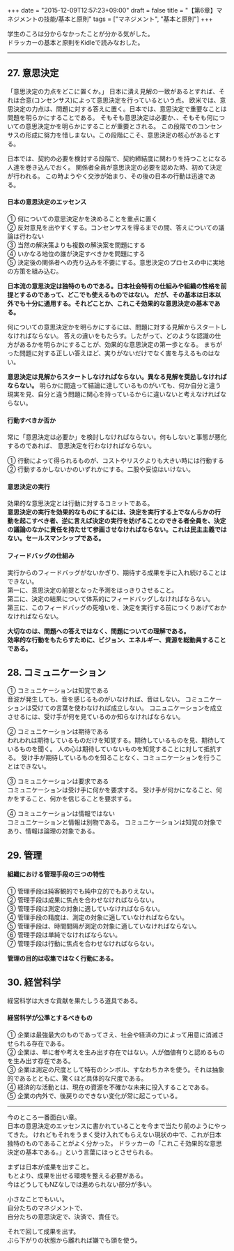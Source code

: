 +++
date = "2015-12-09T12:57:23+09:00"
draft = false
title = "【第6章】マネジメントの技能/基本と原則"
tags = ["マネジメント", "基本と原則"]
+++

学生のころは分からなかったことが分かる気がした。  
ドラッカーの基本と原則をKidleで読みなおした。  

<hr>

## 27. 意思決定

「意思決定の力点をどこに置くか。」
日本に潰え見解の一致があるとすれば、それは合意(コンセンサス)によって意思決定を行っているという点。
欧米では、意思決定の力点は、問題に対する答えに置く。日本では、意思決定で重要なことは問題を明らかにすることである。
そもそも意思決定は必要か、、そもそも何についての意思決定かを明らかにすることが重要とされる。
この段階でのコンセンサスの形成に努力を惜しまない。この段階にこそ、意思決定の核心があるとする。

日本では、契約の必要を検討する段階で、契約締結度に関わりを持つことになる人達を巻き込んでおく。
関係者全員が意思決定の必要を認めた時、初めて決定が行われる。
この時ようやく交渉が始まり、その後の日本の行動は迅速である。

#### 日本の意思決定のエッセンス

① 何についての意思決定かを決めることを重点に置く  
② 反対意見を出やすくする。コンセンサスを得るまでの間、答えについての議論は行わない  
③ 当然の解決策よりも複数の解決案を問題にする  
④ いかなる地位の誰が決定すべきかを問題にする  
⑤ 決定後の関係者への売り込みを不要にする。意思決定のプロセスの中に実地の方策を組み込む。  

**日本流の意思決定は独特のものである。日本社会特有の仕組みや組織の性格を前提とするのであって、どこでも使えるものではない。**
**だが、その基本は日本以外でも十分に通用する。それどことか、これこそ効果的な意思決定の基本である。**

何についての意思決定かを明らかにするには、問題に対する見解からスタートしなければならない。
答えの違いをもたらす。したがって、どのような認識の仕方があるかを明らかにすることが、効果的な意思決定の第一歩となる。
まちがった問題に対する正しい答えほど、実りがないだけでなく害を与えるものはない。

**意思決定は見解からスタートしなければならない。異なる見解を奨励しなければならない。**
明らかに間違って結論に達しているものがいても、何か自分と違う現実を見、自分と違う問題に関心を持っているからに違いないと考えなければならない。

#### 行動すべきか否か

常に「意思決定は必要か」を検討しなければならない。何もしないと事態が悪化するのであれば、
意思決定を行わなければならない。

① 行動によって得られるものが、コストやリスクよりも大きい時には行動する  
② 行動するかしないかのいずれかにする。二股や妥協はいけない。  

#### 意思決定の実行

効果的な意思決定とは行動に対するコミットである。  
**意思決定の実行を効果的なものにするには、決定を実行する上でなんらかの行動を起こすべき者、逆に言えば決定の実行を妨げることのできる者全員を、決定の議論のなかに責任を持たせて参画させなければならない。これは民主主義ではない。セールスマンシップである。**

#### フィードバッグの仕組み

実行からのフィードバッグがないかぎり、期待する成果を手に入れ続けることはできない。  
第一に、意思決定の前提となった予測をはっきりさせること。  
第二に、決定の結果について体系的にフィードバッグしなければならない。  
第三に、このフィードバッグの死喰いを、決定を実行する前につくりあげておかなければならない。

**大切なのは、問題への答えではなく、問題についての理解である。**  
**効率的な行動をもたらすために、ビジョン、エネルギー、資源を総動員することである。**

## 28. コミュニケーション

① コミュニケーションは知覚である  
音波が発生しても、音を感じるものがいなければ、音はしない。
コミュニケーションは受けての言葉を使わなければ成立しない。
コニュニケーションを成立させるには、受け手が何を見ているのか知らなければならない。

② コミュニケーションは期待である  
われわれは期待しているものだけを知覚する。期待しているものを見、期待しているものを聞く。
人の心は期待していないものを知覚することに対して抵抗する。
受け手が期待しているものを知ることなく、コミュニケーションを行うことはできない。

③ コミュニケーションは要求である  
コミュニケーションは受け手に何かを要求する。
受け手が何かになること、何かをすること、何かを信じることを要求する。

④ コミュニケーションは情報ではない  
コミュニケーションと情報は別物である。
コミュニケーションは知覚の対象であり、情報は論理の対象である。

## 29. 管理

#### 組織における管理手段の三つの特性

① 管理手段は純客観的でも純中立的でもありえない。  
② 管理手段は成果に焦点を合わせなければならない。  
③ 管理手段は測定の対象に適していなければならない。  
④ 管理手段の精度は、測定の対象に適していなければならない。  
⑤ 管理手段は、時間間隔が測定の対象に適していなければならない。  
⑥ 管理手段は単純でなければならない。  
⑦ 管理手段は行動に焦点を合わせなければならない。  

**管理の目的は収集ではなく行動にある。**

## 30. 経営科学

経営科学は大きな貢献を果たしうる道具である。

#### 経営科学が公準とするべきもの

① 企業は最強最大のものであってさえ、社会や経済の力によって用意に消滅させられる存在である。  
② 企業は、単に者や考えを生み出す存在ではない。人が価値有りと認めるものを生み出す存在である。  
③ 企業は測定の尺度として特有のシンボル、すなわちカネを使う。それは抽象的であるとともに、驚くほど具体的な尺度である。  
④ 経済的な活動とは、現在の資源を不確かな未来に投入することである。  
⑤ 企業の内外で、後戻りのできない変化が常に起こっている。  

<hr>

今のところ一番面白い章。  
日本の意思決定のエッセンスに書かれていることを今まで当たり前のようにやってきた。
けれどもそれをうまく受け入れてもらえない現状の中で、これが日本独特のものであることがよく分かった。
ドラッカーの「これこそ効果的な意思決定の基本である。」という言葉にほっとさせられる。

まずは日本が成果を出すこと。  
もとより、成果を出せる環境を整える必要がある。  
今はどうしてもNZなしでは進められない部分が多い。  

小さなことでもいい。  
自分たちのマネジメントで、  
自分たちの意思決定で、決済で、責任で。

それで回して成果を出す。  
ぶら下がりの状態から離れれば嫌でも頭を使う。

